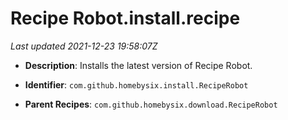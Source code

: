 # Recipe Robot.install.recipe

_Last updated 2021-12-23 19:58:07Z_

- **Description**: Installs the latest version of Recipe Robot.

- **Identifier**: `com.github.homebysix.install.RecipeRobot`

- **Parent Recipes**: `com.github.homebysix.download.RecipeRobot`